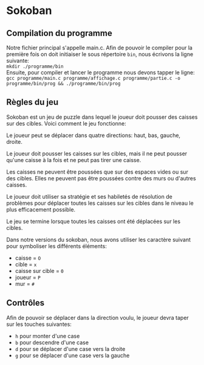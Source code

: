 # Sokoban

## Compilation du programme
  Notre fichier principal s'appelle main.c. Afin de pouvoir le compiler pour la première fois on doit initiaiser le sous répertoire `bin`, nous écrivons la ligne suivante:  
  `mkdir ./programme/bin`  
Ensuite, pour compiler et lancer le programme nous devons tapper le ligne:  
`gcc programme/main.c programme/affichage.c programme/partie.c -o programme/bin/prog && ./programme/bin/prog `

## Règles du jeu
Sokoban est un jeu de puzzle dans lequel le joueur doit pousser des caisses sur des cibles. Voici comment le jeu fonctionne:

  Le joueur peut se déplacer dans quatre directions: haut, bas, gauche, droite.

  Le joueur doit pousser les caisses sur les cibles, mais il ne peut pousser qu'une caisse à la fois et ne peut pas tirer une caisse.

  Les caisses ne peuvent être poussées que sur des espaces vides ou sur des cibles. Elles ne peuvent pas être poussées contre des murs ou d'autres caisses.

  Le joueur doit utiliser sa stratégie et ses habiletés de résolution de problèmes pour déplacer toutes les caisses sur les cibles dans le niveau le plus efficacement possible.

  Le jeu se termine lorsque toutes les caisses ont été déplacées sur les cibles.

Dans notre versions du sokoban, nous avons utiliser les caractère suivant pour symboliser les différents éléments:

- caisse = `O`
- cible = `x`
- caisse sur cible = `0`
- joueur = `P`
- mur = `#`

## Contrôles
 Afin de pouvoir se déplacer dans la direction voulu, le joueur devra taper sur les touches suivantes:
- `h` pour monter d'une case
- `b` pour descendre d'une case
- `d` pour se déplacer d'une case vers la droite
- `g` pour se déplacer d'une case vers la gauche
